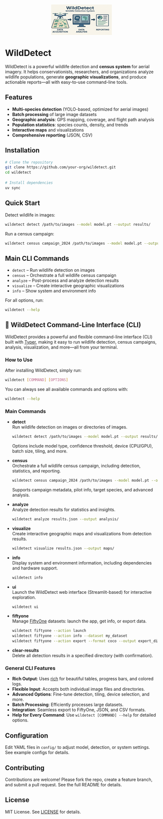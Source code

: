 <div align="center">
  <img src="assets/image.png" alt="PoC" width="200" height="100"/>
</div>

# WildDetect

WildDetect is a powerful wildlife detection and **census system** for aerial imagery. It helps conservationists, researchers, and organizations analyze wildlife populations, generate **geographic visualizations**, and produce actionable reports—all with easy-to-use command-line tools.

## Features
- **Multi-species detection** (YOLO-based, optimized for aerial images)
- **Batch processing** of large image datasets
- **Geographic analysis**: GPS mapping, coverage, and flight path analysis
- **Population statistics**: species counts, density, and trends
- **Interactive maps** and visualizations
- **Comprehensive reporting** (JSON, CSV)

## Installation
```bash
# Clone the repository
git clone https://github.com/your-org/wildetect.git
cd wildetect

# Install dependencies
uv sync
```

## Quick Start
Detect wildlife in images:
```bash
wildetect detect /path/to/images --model model.pt --output results/
```
Run a census campaign:
```bash
wildetect census campaign_2024 /path/to/images --model model.pt --output campaign_results/
```

## Main CLI Commands
- `detect` – Run wildlife detection on images
- `census` – Orchestrate a full wildlife census campaign
- `analyze` – Post-process and analyze detection results
- `visualize` – Create interactive geographic visualizations
- `info` – Show system and environment info

For all options, run:
```bash
wildetect --help
```

## 🐾 WildDetect Command-Line Interface (CLI)

WildDetect provides a powerful and flexible command-line interface (CLI) built with [Typer](https://typer.tiangolo.com/), making it easy to run wildlife detection, census campaigns, analysis, visualization, and more—all from your terminal.

### How to Use

After installing WildDetect, simply run:

```bash
wildetect [COMMAND] [OPTIONS]
```

You can always see all available commands and options with:

```bash
wildetect --help
```

### Main Commands

- **detect**  
  Run wildlife detection on images or directories of images.
  ```bash
  wildetect detect /path/to/images --model model.pt --output results/
  ```
  Options include model type, confidence threshold, device (CPU/GPU), batch size, tiling, and more.

- **census**  
  Orchestrate a full wildlife census campaign, including detection, statistics, and reporting.
  ```bash
  wildetect census campaign_2024 /path/to/images --model model.pt --output campaign_results/
  ```
  Supports campaign metadata, pilot info, target species, and advanced analysis.

- **analyze**  
  Analyze detection results for statistics and insights.
  ```bash
  wildetect analyze results.json --output analysis/
  ```

- **visualize**  
  Create interactive geographic maps and visualizations from detection results.
  ```bash
  wildetect visualize results.json --output maps/
  ```

- **info**  
  Display system and environment information, including dependencies and hardware support.
  ```bash
  wildetect info
  ```

- **ui**  
  Launch the WildDetect web interface (Streamlit-based) for interactive exploration.
  ```bash
  wildetect ui
  ```

- **fiftyone**  
  Manage [FiftyOne](https://voxel51.com/docs/fiftyone/) datasets: launch the app, get info, or export data.
  ```bash
  wildetect fiftyone --action launch
  wildetect fiftyone --action info --dataset my_dataset
  wildetect fiftyone --action export --format coco --output export_dir/
  ```

- **clear-results**  
  Delete all detection results in a specified directory (with confirmation).

### General CLI Features

- **Rich Output**: Uses [rich](https://rich.readthedocs.io/) for beautiful tables, progress bars, and colored logs.
- **Flexible Input**: Accepts both individual image files and directories.
- **Advanced Options**: Fine-tune detection, tiling, device selection, and more.
- **Batch Processing**: Efficiently processes large datasets.
- **Integration**: Seamless export to FiftyOne, JSON, and CSV formats.
- **Help for Every Command**: Use `wildetect [COMMAND] --help` for detailed options.

## Configuration
Edit YAML files in `config/` to adjust model, detection, or system settings. See example configs for details.

## Contributing
Contributions are welcome! Please fork the repo, create a feature branch, and submit a pull request. See the full README for details.

## License
MIT License. See [LICENSE](LICENSE) for details. 